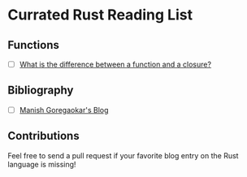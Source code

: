 # Currated Rust Reading List

## Functions

- [ ] [What is the difference between a function and a closure?](https://ricardomartins.cc/2015/10/12/practical_differences_between_rust_closures_and_functions)

## Bibliography

- [ ] [Manish Goregaokar's Blog](https://manishearth.github.io/blog/categories/rust/)

## Contributions

Feel free to send a pull request if your favorite blog entry on the Rust language is missing!
